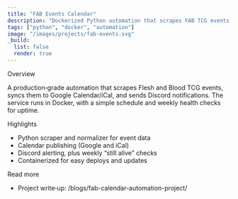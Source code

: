 ```yaml
---
title: "FAB Events Calendar"
description: "Dockerized Python automation that scrapes FAB TCG events, publishes a calendar, and posts Discord alerts with health checks."
tags: ["python", "docker", "automation"]
image: "/images/projects/fab-events.svg"
_build:
  list: false
  render: true
---
```


Overview

A production‑grade automation that scrapes Flesh and Blood TCG events, syncs them to Google Calendar/iCal, and sends Discord notifications.
The service runs in Docker, with a simple schedule and weekly health checks for uptime.

Highlights

- Python scraper and normalizer for event data
- Calendar publishing (Google and iCal)
- Discord alerting, plus weekly “still alive” checks
- Containerized for easy deploys and updates

Read more

- Project write‑up: /blogs/fab-calendar-automation-project/
